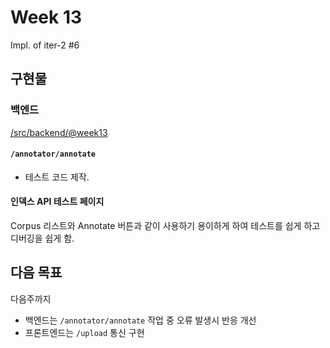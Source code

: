 # Week 13
Impl. of iter-2 #6

## 구현물

### 백엔드
[/src/backend/@week13](https://github.com/parkchamchi/GlossySnake/tree/week13/src/backend)

#### `/annotator/annotate`
- 테스트 코드 제작.

#### 인덱스 API 테스트 페이지
Corpus 리스트와 Annotate 버튼과 같이 사용하기 용이하게 하여 테스트를 쉽게 하고 디버깅을 쉽게 함.

## 다음 목표
다음주까지
- 백엔드는 `/annotator/annotate` 작업 중 오류 발생시 반응 개선
- 프론트엔드는 `/upload` 통신 구현